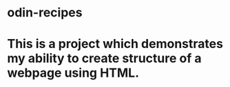 # odin-recipes
# This is a project which demonstrates my ability to create structure of a webpage using HTML.